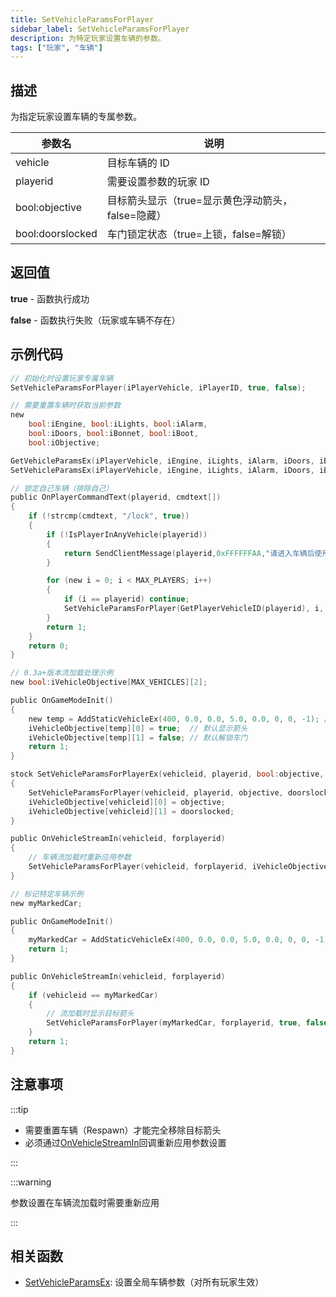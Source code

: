 ```yaml
---
title: SetVehicleParamsForPlayer
sidebar_label: SetVehicleParamsForPlayer
description: 为特定玩家设置车辆的参数。
tags: ["玩家", "车辆"]
---
```


## 描述

为指定玩家设置车辆的专属参数。

| 参数名           | 说明                                              |
| ---------------- | ------------------------------------------------- |
| vehicle          | 目标车辆的 ID                                     |
| playerid         | 需要设置参数的玩家 ID                             |
| bool:objective   | 目标箭头显示（true=显示黄色浮动箭头，false=隐藏） |
| bool:doorslocked | 车门锁定状态（true=上锁，false=解锁）             |

## 返回值

**true** - 函数执行成功

**false** - 函数执行失败（玩家或车辆不存在）

## 示例代码

```c
// 初始化时设置玩家专属车辆
SetVehicleParamsForPlayer(iPlayerVehicle, iPlayerID, true, false);

// 需要重置车辆时获取当前参数
new
    bool:iEngine, bool:iLights, bool:iAlarm,
    bool:iDoors, bool:iBonnet, bool:iBoot,
    bool:iObjective;

GetVehicleParamsEx(iPlayerVehicle, iEngine, iLights, iAlarm, iDoors, iBonnet, iBoot, iObjective);
SetVehicleParamsEx(iPlayerVehicle, iEngine, iLights, iAlarm, iDoors, iBonnet, iBoot, false);

// 锁定自己车辆（排除自己）
public OnPlayerCommandText(playerid, cmdtext[])
{
    if (!strcmp(cmdtext, "/lock", true))
    {
        if (!IsPlayerInAnyVehicle(playerid))
        {
            return SendClientMessage(playerid,0xFFFFFFAA,"请进入车辆后使用此命令");
        }

        for (new i = 0; i < MAX_PLAYERS; i++)
        {
            if (i == playerid) continue;
            SetVehicleParamsForPlayer(GetPlayerVehicleID(playerid), i, false, true);
        }
        return 1;
    }
    return 0;
}

// 0.3a+版本流加载处理示例
new bool:iVehicleObjective[MAX_VEHICLES][2];

public OnGameModeInit()
{
    new temp = AddStaticVehicleEx(400, 0.0, 0.0, 5.0, 0.0, 0, 0, -1); // 创建车辆ID 1
    iVehicleObjective[temp][0] = true;  // 默认显示箭头
    iVehicleObjective[temp][1] = false; // 默认解锁车门
    return 1;
}

stock SetVehicleParamsForPlayerEx(vehicleid, playerid, bool:objective, bool:doorslocked)
{
    SetVehicleParamsForPlayer(vehicleid, playerid, objective, doorslocked);
    iVehicleObjective[vehicleid][0] = objective;
    iVehicleObjective[vehicleid][1] = doorslocked;
}

public OnVehicleStreamIn(vehicleid, forplayerid)
{
    // 车辆流加载时重新应用参数
    SetVehicleParamsForPlayer(vehicleid, forplayerid, iVehicleObjective[vehicleid][0], iVehicleObjective[vehicleid][1]);
}

// 标记特定车辆示例
new myMarkedCar;

public OnGameModeInit()
{
    myMarkedCar = AddStaticVehicleEx(400, 0.0, 0.0, 5.0, 0.0, 0, 0, -1); // 创建标记车辆
    return 1;
}

public OnVehicleStreamIn(vehicleid, forplayerid)
{
    if (vehicleid == myMarkedCar)
    {
        // 流加载时显示目标箭头
        SetVehicleParamsForPlayer(myMarkedCar, forplayerid, true, false);
    }
    return 1;
}
```

## 注意事项

:::tip

- 需要重置车辆（Respawn）才能完全移除目标箭头
- 必须通过[OnVehicleStreamIn](../callbacks/OnVehicleStreamIn)回调重新应用参数设置

:::

:::warning

参数设置在车辆流加载时需要重新应用

:::

## 相关函数

- [SetVehicleParamsEx](SetVehicleParamsEx): 设置全局车辆参数（对所有玩家生效）

